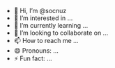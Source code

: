 - 👋 Hi, I’m @socnuz
- 👀 I’m interested in ...
- 🌱 I’m currently learning ...
- 💞️ I’m looking to collaborate on ...
- 📫 How to reach me ...
- 😄 Pronouns: ...
- ⚡ Fun fact: ...

<!---
socnuz/socnuz is a ✨ special ✨ repository because its `README.md` (this file) appears on your GitHub profile.
You can click the Preview link to take a look at your changes.
--->
